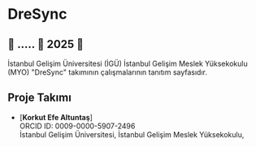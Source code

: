 # DreSync

## 🚀 ..... 🚀 2025 🚀

İstanbul Gelişim Üniversitesi (İGÜ) İstanbul Gelişim Meslek Yüksekokulu (MYO) "DreSync" takımının çalışmalarının tanıtım sayfasıdır.

## Proje Takımı 

- [**Korkut Efe Altuntaş**]  
  ORCID ID: 0009-0000-5907-2496   
  İstanbul Gelişim Üniversitesi, İstanbul Gelişim Meslek Yüksekokulu,
